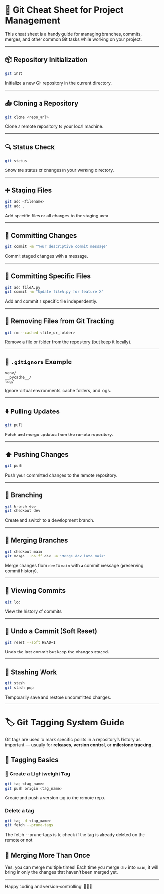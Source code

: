 # 🐙 Git Cheat Sheet for Project Management

This cheat sheet is a handy guide for managing branches, commits, merges, and other common Git tasks while working on your project.

---

## 📦 Repository Initialization

```bash
git init
```
Initialize a new Git repository in the current directory.

---

## 📥 Cloning a Repository

```bash
git clone <repo_url>
```
Clone a remote repository to your local machine.

---

## 🔍 Status Check

```bash
git status
```
Show the status of changes in your working directory.

---

## ➕ Staging Files

```bash
git add <filename>
git add .
```
Add specific files or all changes to the staging area.

---

## 📝 Committing Changes

```bash
git commit -m "Your descriptive commit message"
```
Commit staged changes with a message.

---

## 📂 Committing Specific Files

```bash
git add fileA.py
git commit -m "Update fileA.py for feature X"
```
Add and commit a specific file independently.

---

## 🚫 Removing Files from Git Tracking

```bash
git rm --cached <file_or_folder>
```
Remove a file or folder from the repository (but keep it locally).

---

## 📄 `.gitignore` Example

```gitignore
venv/
__pycache__/
log/
```
Ignore virtual environments, cache folders, and logs.

---

## ⬇️ Pulling Updates

```bash
git pull
```
Fetch and merge updates from the remote repository.

---

## ⬆️ Pushing Changes

```bash
git push
```
Push your committed changes to the remote repository.

---

## 🌿 Branching

```bash
git branch dev
git checkout dev
```
Create and switch to a development branch.

---

## 🔀 Merging Branches

```bash
git checkout main
git merge --no-ff dev -m "Merge dev into main"
```
Merge changes from `dev` to `main` with a commit message (preserving commit history).

---

## 🧾 Viewing Commits

```bash
git log
```
View the history of commits.

---

## 🧹 Undo a Commit (Soft Reset)

```bash
git reset --soft HEAD~1
```
Undo the last commit but keep the changes staged.

---

## 📎 Stashing Work

```bash
git stash
git stash pop
```
Temporarily save and restore uncommitted changes.

---
# 🏷️ Git Tagging System Guide

Git tags are used to mark specific points in a repository’s history as important — usually for **releases**, **version control**, or **milestone tracking**.

## 📌 Tagging Basics

### 🔹 Create a Lightweight Tag
```bash
git tag <tag_name>
git push origin <tag_name>
```
Create and push a version tag to the remote repo.

### Delete a tag
```bash
git tag -d <tag_name>
git fetch --prune-tags
```
The fetch --prune-tags is to check if the tag is already deleted on the remote or not

## 🔄 Merging More Than Once

Yes, you can merge multiple times! Each time you merge `dev` into `main`, it will bring in only the changes that haven't been merged yet.

---

Happy coding and version-controlling! 🐱‍💻✨
